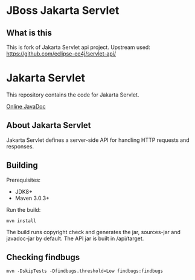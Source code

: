 JBoss Jakarta Servlet
==================================

What is this
-----------------------

This is fork of Jakarta Servlet api project.
Upstream used: https://github.com/eclipse-ee4j/servlet-api/


# Jakarta Servlet

This repository contains the code for Jakarta Servlet.

[Online JavaDoc](https://javadoc.io/doc/jakarta.servlet/jakarta.servlet-api/)

About Jakarta Servlet
---------------------
Jakarta Servlet defines a server-side API for handling HTTP requests and responses.

Building
--------
Prerequisites:

* JDK8+
* Maven 3.0.3+

Run the build: 

`mvn install`

The build runs copyright check and generates the jar, sources-jar and javadoc-jar by default.
The API jar is built in /api/target.

Checking findbugs
-----------------
`mvn -DskipTests -Dfindbugs.threshold=Low findbugs:findbugs`


